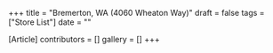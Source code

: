 +++
title = "Bremerton, WA (4060 Wheaton Way)"
draft = false
tags = ["Store List"]
date = ""

[Article]
contributors = []
gallery = []
+++